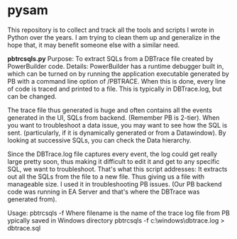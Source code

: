 # pysam
This repository is to collect and track all the tools and scripts I wrote in Python over the years. I am trying to clean them up and generalize
in the hope that, it may benefit someone else with a similar need.

**pbtrcsqls.py**
Purpose: To extract SQLs from a DBTrace file created by PowerBuilder code.
Details: PowerBuilder has a runtime debugger built in, which can be turned on
by running the application executable generated by PB with a command line option of /PBTRACE.
When this is done, every line of code is traced and printed to a file. This is typically in DBTrace.log,
but can be changed.

The trace file thus generated is huge and often contains all the events generated in the UI, SQLs from
backend. (Remember PB is 2-tier). When you want to troubleshoot a data issue, you may want to see how the 
SQL is sent. (particularly, if it is dynamically generated or from a Datawindow). By looking at successive SQLs,
you can check the Data hierarchy. 

Since the DBTrace.log file captures every event, the log could get really large pretty soon, thus making it
difficult to edit it and get to any specific SQL, we want to troubleshoot. That's what this script addresses:
It extracts out all the SQLs from the file to a new file. Thus giving us a file with manageable size.
I used it in troubleshooting PB issues. (Our PB backend code was running in EA Server and that's where the DBTrace
was generated from).

Usage: pbtrcsqls -f <filename>
    Where filename is the name of the trace log file from PB
    ypically saved in Windows directory
    pbtrcsqls -f c:\\windows\\dbtrace.log > dbtrace.sql
